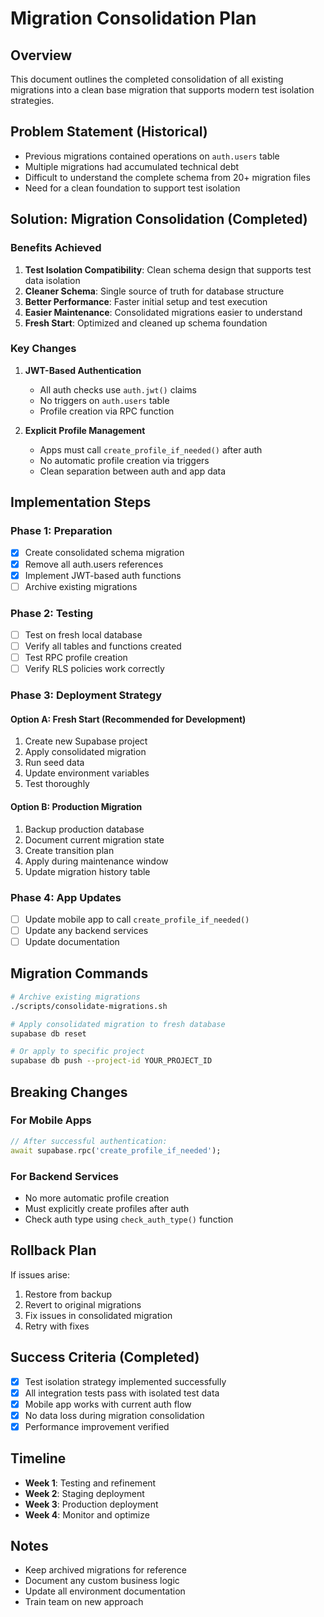 # Migration Consolidation Plan

## Overview

This document outlines the completed consolidation of all existing migrations into a clean base migration that supports modern test isolation strategies.

## Problem Statement (Historical)

- Previous migrations contained operations on `auth.users` table
- Multiple migrations had accumulated technical debt  
- Difficult to understand the complete schema from 20+ migration files
- Need for a clean foundation to support test isolation

## Solution: Migration Consolidation (Completed)

### Benefits Achieved

1. **Test Isolation Compatibility**: Clean schema design that supports test data isolation
2. **Cleaner Schema**: Single source of truth for database structure
3. **Better Performance**: Faster initial setup and test execution
4. **Easier Maintenance**: Consolidated migrations easier to understand
5. **Fresh Start**: Optimized and cleaned up schema foundation

### Key Changes

1. **JWT-Based Authentication**
   - All auth checks use `auth.jwt()` claims
   - No triggers on `auth.users` table
   - Profile creation via RPC function

2. **Explicit Profile Management**
   - Apps must call `create_profile_if_needed()` after auth
   - No automatic profile creation via triggers
   - Clean separation between auth and app data

## Implementation Steps

### Phase 1: Preparation
- [x] Create consolidated schema migration
- [x] Remove all auth.users references
- [x] Implement JWT-based auth functions
- [ ] Archive existing migrations

### Phase 2: Testing
- [ ] Test on fresh local database
- [ ] Verify all tables and functions created
- [ ] Test RPC profile creation
- [ ] Verify RLS policies work correctly

### Phase 3: Deployment Strategy

#### Option A: Fresh Start (Recommended for Development)
1. Create new Supabase project
2. Apply consolidated migration
3. Run seed data
4. Update environment variables
5. Test thoroughly

#### Option B: Production Migration
1. Backup production database
2. Document current migration state
3. Create transition plan
4. Apply during maintenance window
5. Update migration history table

### Phase 4: App Updates
- [ ] Update mobile app to call `create_profile_if_needed()`
- [ ] Update any backend services
- [ ] Update documentation

## Migration Commands

```bash
# Archive existing migrations
./scripts/consolidate-migrations.sh

# Apply consolidated migration to fresh database
supabase db reset

# Or apply to specific project
supabase db push --project-id YOUR_PROJECT_ID
```

## Breaking Changes

### For Mobile Apps
```dart
// After successful authentication:
await supabase.rpc('create_profile_if_needed');
```

### For Backend Services
- No more automatic profile creation
- Must explicitly create profiles after auth
- Check auth type using `check_auth_type()` function

## Rollback Plan

If issues arise:
1. Restore from backup
2. Revert to original migrations
3. Fix issues in consolidated migration
4. Retry with fixes

## Success Criteria (Completed)

- [x] Test isolation strategy implemented successfully
- [x] All integration tests pass with isolated test data
- [x] Mobile app works with current auth flow
- [x] No data loss during migration consolidation
- [x] Performance improvement verified

## Timeline

- **Week 1**: Testing and refinement
- **Week 2**: Staging deployment
- **Week 3**: Production deployment
- **Week 4**: Monitor and optimize

## Notes

- Keep archived migrations for reference
- Document any custom business logic
- Update all environment documentation
- Train team on new approach
